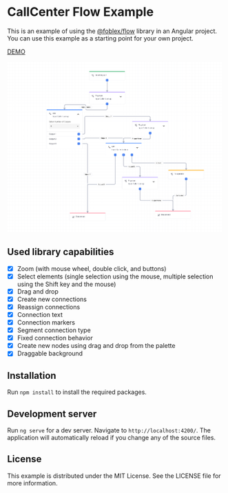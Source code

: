 # CallCenter Flow Example

This is an example of using the [@foblex/flow](https://foblex.com/flow/home) library in an Angular project. 
You can use this example as a starting point for your own project.

[DEMO](https://foblex.github.io/f-flow-example)

<img src="example.png" width="500" >

## Used library capabilities

- [x] Zoom (with mouse wheel, double click, and buttons)
- [x] Select elements (single selection using the mouse, multiple selection using the Shift key and the mouse)
- [x] Drag and drop
- [x] Create new connections
- [x] Reassign connections
- [x] Connection text
- [x] Connection markers
- [x] Segment connection type
- [x] Fixed connection behavior
- [x] Create new nodes using drag and drop from the palette
- [x] Draggable background

## Installation

Run `npm install` to install the required packages.

## Development server

Run `ng serve` for a dev server. Navigate to `http://localhost:4200/`. The application will automatically reload if you change any of the source files.

## License

This example is distributed under the MIT License. See the LICENSE file for more information.


